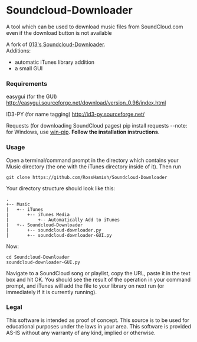 # Soundcloud-Downloader

A tool which can be used to download music files from SoundCloud.com even if the download button is not available

A fork of [013's Soundcloud-Downloader](https://github.com/013/Soundcloud-Downloader).  
Additions:
- automatic iTunes library addition
- a small GUI

### Requirements
easygui (for the GUI)
http://easygui.sourceforge.net/download/version_0.96/index.html

ID3-PY (for name tagging)
http://id3-py.sourceforge.net/

Requests (for downloading SoundCloud pages)
pip install requests
--note: for Windows, use [win-pip](https://sites.google.com/site/pydatalog/python/pip-for-windows). **Follow the installation instructions**.

### Usage
Open a terminal/command prompt in the directory which contains your Music directory (the one with the iTunes directory inside of it). Then run  
```
git clone https://github.com/RossHamish/Soundcloud-Downloader
```
Your directory structure should look like this:  
```
.  
+-- Music  
|   +-- iTunes  
|       +-- iTunes Media  
|           +-- Automatically Add to iTunes  
|   +-- Soundcloud-Downloader  
|       +-- soundcloud-downloader.py  
|       +-- soundcloud-downloader-GUI.py  
```
Now:
```
cd Soundcloud-Downloader
soundcloud-downloader-GUI.py
```

Navigate to a SoundCloud song or playlist, copy the URL, paste it in the text box and hit OK. You should see the result of the operation in your command prompt, and iTunes will add the file to your library on next run (or immediately if it is currently running).

### Legal
This software is intended as proof of concept. This source is to be used for educational purposes under the laws in your area. 
This software is provided AS-IS without any warranty of any kind, implied or otherwise.
